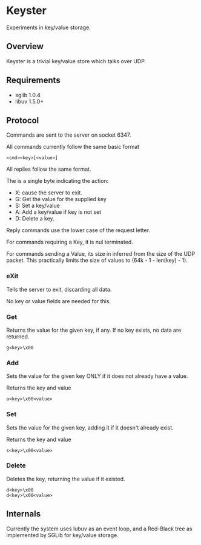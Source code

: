 # Keyster

Experiments in key/value storage.

## Overview

Keyster is a trivial key/value store which talks over UDP.

## Requirements

- sglib 1.0.4
- libuv 1.5.0+

## Protocol

Commands are sent to the server on socket 6347.

All commands currently follow the same basic format

    <cmd><key>[<value>]

All replies follow the same format.

The <cmd> is a single byte indicating the action:

- X: cause the server to exit.
- G: Get the value for the supplied key
- S: Set a key/value
- A: Add a key/value if key is not set
- D: Delete a key.

Reply commands use the lower case of the request letter.

For commands requiring a Key, it is nul terminated.

For commands sending a Value, its size in inferred from the size of the UDP
packet. This practically limits the size of values to (64k - 1 - len(key) - 1).

### eXit

Tells the server to exit, discarding all data.

No key or value fields are needed for this.

### Get <key>

Returns the value for the given key, if any.  If no key exists, no data are returned.

    g<key>\x00

### Add <key> <value>

Sets the value for the given key ONLY if it does not already have a value.

Returns the key and value

    a<key>\x00<value>

### Set <key> <value>

Sets the value for the given key, adding it if it doesn't already exist.

Returns the key and value

    s<key>\x00<value>

### Delete <key>

Deletes the key, returning the value if it existed.

    d<key>\x00
    d<key>\x00<value>


## Internals

Currently the system uses lubuv as an event loop, and a Red-Black tree as
implemented by SGLib for key/value storage.
